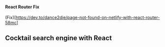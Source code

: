 #### React Router Fix

(Fix)[https://dev.to/dance2die/page-not-found-on-netlify-with-react-router-58mc]

## Cocktail search engine with React
